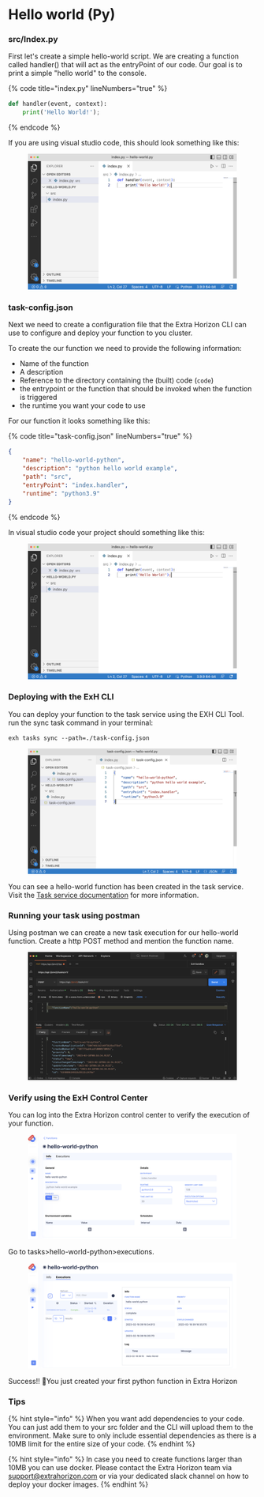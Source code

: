 # Hello world (Py)

### src/Index.py

First let's create a simple hello-world script. We are creating a function called handler() that will act as the entryPoint of our code. Our goal is to print a simple "hello world" to the console.

{% code title="index.py" lineNumbers="true" %}
```python
def handler(event, context):
    print('Hello World!');
```
{% endcode %}

If you are using visual studio code, this should look something like this:

<figure><img src="../../../../.gitbook/assets/image (26).png" alt=""><figcaption></figcaption></figure>

### task-config.json

Next we need to create a configuration file that the Extra Horizon CLI can use to configure and deploy your function to you cluster.

To create the our function we need to provide the following information:

* Name of the function
* A description
* Reference to the directory containing the (built) code (`code`)
* the entrypoint or the function that should be invoked when the function is triggered
* the runtime you want your code to use

For our function it looks something like this:

{% code title="task-config.json" lineNumbers="true" %}
```json
{
    "name": "hello-world-python",
    "description": "python hello world example",
    "path": "src",
    "entryPoint": "index.handler",
    "runtime": "python3.9"
}
```
{% endcode %}

In visual studio code your project should something like this:

<figure><img src="../../../../.gitbook/assets/image (20).png" alt=""><figcaption></figcaption></figure>

### Deploying with the ExH CLI

You can deploy your function to the task service using the EXH CLI Tool. run the sync task command in your terminal:

```
exh tasks sync --path=./task-config.json
```

<figure><img src="../../../../.gitbook/assets/image (21).png" alt=""><figcaption></figcaption></figure>

You can see a hello-world function has been created in the task service. Visit the [Task service documentation](https://app.gitbook.com/o/-MkCjSW-Ht0-VBM7yuP9/s/-Mi5veV04lYlkS769Dcp/) for more information.

### Running your task using postman

Using postman we can create a new task execution for our hello-world function. Create a http POST method and mention the function name.

<figure><img src="../../../../.gitbook/assets/image (22).png" alt=""><figcaption></figcaption></figure>

### Verify using the ExH Control Center

You can log into the Extra Horizon control center to verify the execution of your function.

<figure><img src="../../../../.gitbook/assets/image (24).png" alt=""><figcaption></figcaption></figure>

Go to tasks>hello-world-python>executions.

<figure><img src="../../../../.gitbook/assets/image (25).png" alt=""><figcaption></figcaption></figure>

Success!! :tada:You just created your first python function in Extra Horizon

### Tips

{% hint style="info" %}
When you want add dependencies to your code. You can just add them to your src folder and the CLI will upload them to the environment. Make sure to only include essential dependencies as there is a 10MB limit for the entire size of your code.
{% endhint %}

{% hint style="info" %}
In case you need to create functions larger than 10MB you can use docker. Please contact the Extra Horizon team via support@extrahorizon.com or via your dedicated slack channel on how to deploy your docker images.
{% endhint %}
